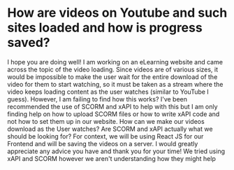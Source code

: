 
# How are videos on Youtube and such sites loaded and how is progress saved?

I hope you are doing well!
I am working on an eLearning website and came across the topic of the video loading. Since videos are of various sizes, it would be impossible to make the user wait for the entire download of the video for them to start watching, so it must be taken as a stream where the video keeps loading content as the user watches (similar to YouTube I guess). However, I am failing to find how this works? I've been recommended the use of SCORM and xAPI to help with this but I am only finding help on how to upload SCORM files or how to write xAPI code and not how to set them up in our website.
How can we make our videos download as the User watches? Are SCORM and xAPI actually what we should be looking for?
For context, we will be using React JS for our Frontend and will be saving the videos on a server.
I would greatly appreciate any advice you have and thank you for your time!
We tried using xAPI and SCORM however we aren't understanding how they might help

        